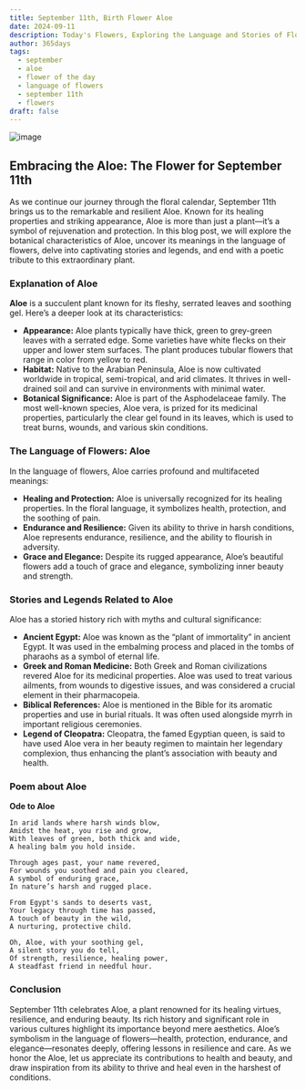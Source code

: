 ```yaml
---
title: September 11th, Birth Flower Aloe
date: 2024-09-11
description: Today's Flowers, Exploring the Language and Stories of Flowers Aloe
author: 365days
tags:
  - september
  - aloe
  - flower of the day
  - language of flowers
  - september 11th
  - flowers
draft: false
---
```

![image](https://cdn.pixabay.com/photo/2018/04/15/23/38/aloe-vera-3323199_1280.jpg#center)
## Embracing the Aloe: The Flower for September 11th

As we continue our journey through the floral calendar, September 11th brings us to the remarkable and resilient Aloe. Known for its healing properties and striking appearance, Aloe is more than just a plant—it’s a symbol of rejuvenation and protection. In this blog post, we will explore the botanical characteristics of Aloe, uncover its meanings in the language of flowers, delve into captivating stories and legends, and end with a poetic tribute to this extraordinary plant.

### Explanation of Aloe

**Aloe** is a succulent plant known for its fleshy, serrated leaves and soothing gel. Here’s a deeper look at its characteristics:

- **Appearance:** Aloe plants typically have thick, green to grey-green leaves with a serrated edge. Some varieties have white flecks on their upper and lower stem surfaces. The plant produces tubular flowers that range in color from yellow to red.
- **Habitat:** Native to the Arabian Peninsula, Aloe is now cultivated worldwide in tropical, semi-tropical, and arid climates. It thrives in well-drained soil and can survive in environments with minimal water.
- **Botanical Significance:** Aloe is part of the Asphodelaceae family. The most well-known species, Aloe vera, is prized for its medicinal properties, particularly the clear gel found in its leaves, which is used to treat burns, wounds, and various skin conditions.

### The Language of Flowers: Aloe

In the language of flowers, Aloe carries profound and multifaceted meanings:

- **Healing and Protection:** Aloe is universally recognized for its healing properties. In the floral language, it symbolizes health, protection, and the soothing of pain.
- **Endurance and Resilience:** Given its ability to thrive in harsh conditions, Aloe represents endurance, resilience, and the ability to flourish in adversity.
- **Grace and Elegance:** Despite its rugged appearance, Aloe’s beautiful flowers add a touch of grace and elegance, symbolizing inner beauty and strength.

### Stories and Legends Related to Aloe

Aloe has a storied history rich with myths and cultural significance:

- **Ancient Egypt:** Aloe was known as the “plant of immortality” in ancient Egypt. It was used in the embalming process and placed in the tombs of pharaohs as a symbol of eternal life.
- **Greek and Roman Medicine:** Both Greek and Roman civilizations revered Aloe for its medicinal properties. Aloe was used to treat various ailments, from wounds to digestive issues, and was considered a crucial element in their pharmacopeia.
- **Biblical References:** Aloe is mentioned in the Bible for its aromatic properties and use in burial rituals. It was often used alongside myrrh in important religious ceremonies.
- **Legend of Cleopatra:** Cleopatra, the famed Egyptian queen, is said to have used Aloe vera in her beauty regimen to maintain her legendary complexion, thus enhancing the plant’s association with beauty and health.

### Poem about Aloe

**Ode to Aloe**

	In arid lands where harsh winds blow,
	Amidst the heat, you rise and grow,
	With leaves of green, both thick and wide,
	A healing balm you hold inside.
	
	Through ages past, your name revered,
	For wounds you soothed and pain you cleared,
	A symbol of enduring grace,
	In nature’s harsh and rugged place.
	
	From Egypt's sands to deserts vast,
	Your legacy through time has passed,
	A touch of beauty in the wild,
	A nurturing, protective child.
	
	Oh, Aloe, with your soothing gel,
	A silent story you do tell,
	Of strength, resilience, healing power,
	A steadfast friend in needful hour.

### Conclusion

September 11th celebrates Aloe, a plant renowned for its healing virtues, resilience, and enduring beauty. Its rich history and significant role in various cultures highlight its importance beyond mere aesthetics. Aloe’s symbolism in the language of flowers—health, protection, endurance, and elegance—resonates deeply, offering lessons in resilience and care. As we honor the Aloe, let us appreciate its contributions to health and beauty, and draw inspiration from its ability to thrive and heal even in the harshest of conditions.